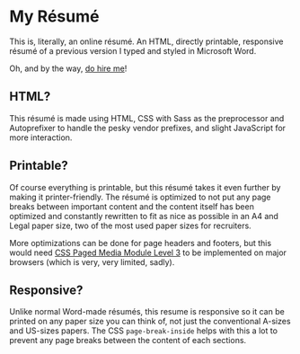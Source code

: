 # My Résumé

This is, literally, an online résumé. An HTML, directly printable, responsive résumé of a previous version I typed and styled in Microsoft Word.

Oh, and by the way, [do hire me](mailto:ohai@diagramatics.me)!

## HTML?

This résumé is made using HTML, CSS with Sass as the preprocessor and Autoprefixer to handle the pesky vendor prefixes, and slight JavaScript for more interaction.

## Printable?

Of course everything is printable, but this résumé takes it even further by making it printer-friendly. The résumé is optimized to not put any page breaks between important content and the content itself has been optimized and constantly rewritten to fit as nice as possible in an A4 and Legal paper size, two of the most used paper sizes for recruiters.

More optimizations can be done for page headers and footers, but this would need [CSS Paged Media Module Level 3](http://dev.w3.org/csswg/css-page-3/) to be implemented on major browsers (which is very, very limited, sadly).

## Responsive?

Unlike normal Word-made résumés, this resume is responsive so it can be printed on any paper size you can think of, not just the conventional A-sizes and US-sizes papers. The CSS `page-break-inside` helps with this a lot to prevent any page breaks between the content of each sections.
